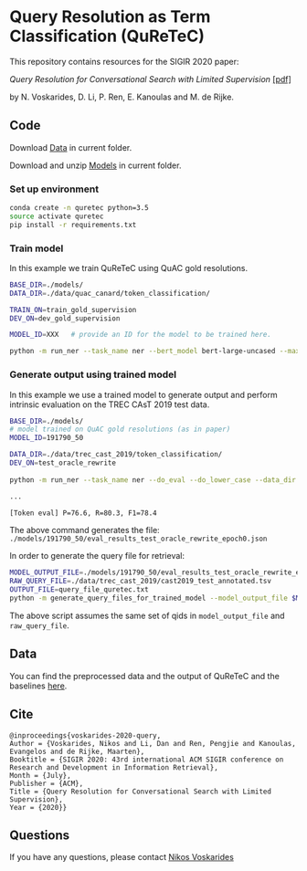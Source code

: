 # Query Resolution as Term Classification (QuReTeC)

This repository contains resources for the SIGIR 2020 paper: 

<em> Query Resolution for Conversational Search with Limited Supervision </em> [[pdf]](https://arxiv.org/abs/2005.11723)

by N. Voskarides, D. Li, P. Ren, E. Kanoulas and M. de Rijke.

## Code


Download [Data](https://drive.google.com/drive/folders/1lLRrSAins_4ZiwbGYQewz8RtXGILY9LC?usp=sharing) in current folder.

Download and unzip [Models](https://drive.google.com/file/d/1BKvRoKnbjWWne8Cp-dfLkQ_6s3SIte1f/view?usp=sharing) in current folder.

### Set up environment

```bash
conda create -n quretec python=3.5
source activate quretec
pip install -r requirements.txt
```

### Train model
In this example we train QuReTeC using QuAC gold resolutions.

```bash
BASE_DIR=./models/  
DATA_DIR=./data/quac_canard/token_classification/

TRAIN_ON=train_gold_supervision
DEV_ON=dev_gold_supervision

MODEL_ID=XXX   # provide an ID for the model to be trained here.

python -m run_ner --task_name ner --bert_model bert-large-uncased --max_seq_length 300 --train_batch_size 4 --hidden_dropout_prob 0.4 --train_on $TRAIN_ON --DEV_ON $DEV_ON --do_train --data_dir $DATA_DIR
```

### Generate output using trained model

In this example we use a trained model to generate output and perform intrinsic evaluation on the TREC CAsT 2019 test data.

```bash
BASE_DIR=./models/
# model trained on QuAC gold resolutions (as in paper)
MODEL_ID=191790_50  

DATA_DIR=./data/trec_cast_2019/token_classification/
DEV_ON=test_oracle_rewrite
 
python -m run_ner --task_name ner --do_eval --do_lower_case --data_dir $DATA_DIR --base_dir $BASE_DIR --dev_on $DEV_ON --model_id $MODEL_ID --no_cuda

...

[Token eval] P=76.6, R=80.3, F1=78.4
```


The above command generates the file: `./models/191790_50/eval_results_test_oracle_rewrite_epoch0.json`


In order to generate the query file for retrieval: 
```bash
MODEL_OUTPUT_FILE=./models/191790_50/eval_results_test_oracle_rewrite_epoch0.json
RAW_QUERY_FILE=./data/trec_cast_2019/cast2019_test_annotated.tsv
OUTPUT_FILE=query_file_quretec.txt
python -m generate_query_files_for_trained_model --model_output_file $MODEL_OUTPUT_FILE --raw_query_file $RAW_QUERY_FILE --dataset_name cast --output_file $OUTPUT_FILE
```

The above script assumes the same set of qids in `model_output_file` and `raw_query_file`.


## Data

You can find the preprocessed data and the output of QuReTeC and the baselines [here](https://drive.google.com/drive/folders/1lLRrSAins_4ZiwbGYQewz8RtXGILY9LC?usp=sharing).


## Cite

```
@inproceedings{voskarides-2020-query,
Author = {Voskarides, Nikos and Li, Dan and Ren, Pengjie and Kanoulas, Evangelos and de Rijke, Maarten},
Booktitle = {SIGIR 2020: 43rd international ACM SIGIR conference on Research and Development in Information Retrieval},
Month = {July},
Publisher = {ACM},
Title = {Query Resolution for Conversational Search with Limited Supervision},
Year = {2020}}
```

## Questions

If you have any questions, please contact [Nikos Voskarides](nickvosk@gmail.com)
